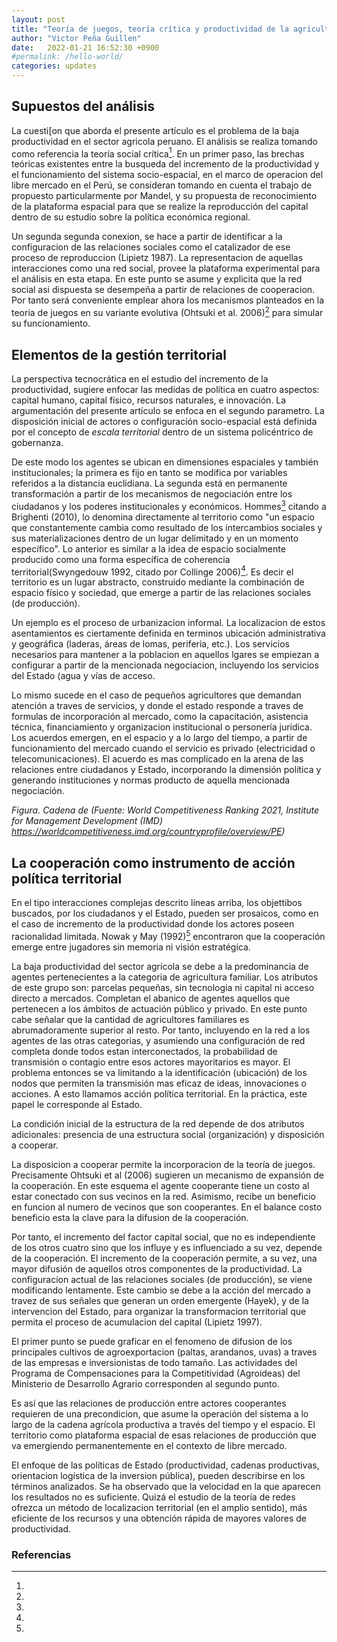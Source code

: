```yaml
---
layout: post
title: "Teoría de juegos, teoría crítica y productividad de la agricultura familiar"
author: "Victor Peña Guillen"
date:   2022-01-21 16:52:30 +0900
#permalink: /hello-world/
categories: updates
---
```


## Supuestos del análisis

La cuesti[on que aborda el presente artículo es el problema de la baja productividad en el sector agricola peruano. El análisis se realiza tomando como referencia la teoría social crítica[^1]. En un primer paso, las brechas teóricas existentes entre la busqueda del incremento de la productividad y el funcionamiento del sistema socio-espacial, en el marco de operacion del libre mercado en el Perú, se consideran tomando en cuenta el trabajo de propuesto particularmente por Mandel, y su propuesta de reconocimiento de la plataforma espacial para que se realize la reproducción del capital dentro de su estudio sobre la política económica regional.

Un segunda segunda conexion, se hace a partir de identificar a la configuracion de las relaciones sociales como el catalizador de ese proceso de reproduccion (Lipietz 1987). La representacion de aquellas interacciones como una red social, provee la plataforma experimental para el análisis en esta etapa. En este punto se asume y explicita que la red social asi dispuesta se desempeña a partir de relaciones de cooperacion. Por tanto será conveniente emplear ahora los mecanismos planteados en la teoria de juegos en su variante evolutiva (Ohtsuki et al. 2006)[^2] para simular su funcionamiento.

## Elementos de la gestión territorial

La perspectiva tecnocrática en el estudio del incremento de la productividad, sugiere enfocar las medidas de política en cuatro aspectos: capital humano, capital físico, recursos naturales, e innovación.
La argumentación del presente artículo se enfoca en el segundo parametro.
La disposición inicial de actores o configuración socio-espacial está definida por el concepto de *escala territorial* dentro de un sistema policéntrico de gobernanza.

De este modo los agentes se ubican en dimensiones espaciales y también institucionales; la primera es fijo en tanto se modifica por variables referidos a la distancia euclidiana. La segunda está en permanente transformación a partir de los mecanismos de negociación entre los ciudadanos y los poderes institucionales y económicos. Hommes[^3] citando a Brighenti (2010), lo denomina directamente al territorio como "un espacio que constantemente cambia como resultado de los intercambios sociales y sus materializaciones dentro de un lugar delimitado y en un momento específico". Lo anterior es similar a la idea de espacio socialmente producido como una forma específica de coherencia territorial(Swyngedouw 1992, citado por Collinge 2006)[^4]. Es decir el territorio es un lugar abstracto, construido mediante la combinación de espacio físico y sociedad, que emerge a partir de las relaciones sociales (de producción).

Un ejemplo es el proceso de urbanizacion informal. La localizacion de estos asentamientos es ciertamente definida en terminos ubicación administrativa y geográfica (laderas, áreas de lomas, periferia, etc.). Los servicios necesarios para mantener a la poblacion en aquellos lgares se empiezan a configurar a partir de la mencionada negociacion, incluyendo los servicios del Estado (agua y vías de acceso.

Lo mismo sucede en el caso de pequeños agricultores que demandan atención a traves de servicios, y donde el estado responde a traves de formulas de incorporación al mercado, como la capacitación, asistencia técnica, financiamiento y organizacion institucional o personería jurídica.
Los acuerdos emergen, en el espacio y a lo largo del tiempo, a partir de funcionamiento del mercado cuando el servicio es privado (electricidad o telecomunicaciones). El acuerdo es mas complicado en la arena de las relaciones entre ciudadanos y Estado,  incorporando la dimensión política y generando instituciones y normas producto de aquella mencionada negociación.

*Figura. Cadena de (Fuente: World Competitiveness Ranking 2021, Institute for Management Development (IMD) <https://worldcompetitiveness.imd.org/countryprofile/overview/PE>)*

## La cooperación como instrumento de acción política territorial

En el tipo interacciones complejas descrito líneas arriba, los objettibos buscados, por los ciudadanos y el Estado, pueden ser prosaicos, como en el caso de incremento de la productividad donde los actores poseen racionalidad limitada. Nowak y May (1992)[^5] encontraron que la cooperación emerge entre jugadores sin memoria ni visión estratégica.

La baja productividad del sector agrícola se debe a la predominancia de agentes pertenecientes a la categoria de agricultura familiar. Los atributos de este grupo son: parcelas pequeñas, sin tecnologia ni capital ni acceso directo a mercados. Completan el abanico de agentes aquellos que pertenecen a los ámbitos de actuación público y privado. En este punto cabe señalar que la cantidad de agricultores familiares es abrumadoramente superior al resto. Por tanto, incluyendo en la red a los agentes de las otras categorias, y asumiendo una configuración de red completa donde todos estan interconectados, la probabilidad de transmisión o contagio entre esos actores mayoritarios es mayor. El problema entonces se va limitando a la identificación (ubicación) de los nodos que permiten la transmisión mas eficaz de ideas, innovaciones o acciones. A esto llamamos acción política territorial. En la práctica, este papel le corresponde al Estado.

La condición inicial de la estructura de la red depende de dos atributos adicionales: presencia de una estructura social (organización) y disposición a cooperar.

La disposicion a cooperar permite la incorporacion de la teoría de juegos.
Precisamente Ohtsuki et al (2006) sugieren un mecanismo de expansión de la cooperación. En este esquema el agente cooperante tiene un costo al estar conectado con sus vecinos en la red. Asimismo, recibe un beneficio en funcion al numero de vecinos que son cooperantes. En el balance costo beneficio esta la clave para la difusion de la cooperación.

Por tanto, el incremento del factor capital social, que no es independiente de los otros cuatro sino que los influye y es influenciado a su vez, depende de la cooperación.
El incremento de la cooperación permite, a su vez, una mayor difusión de aquellos otros componentes de la productividad.
La configuracion actual de las relaciones sociales (de producción), se viene modificando lentamente. Este cambio se debe a la acción del mercado a travez de sus señales que generan un orden emergente (Hayek), y de la intervencion del Estado, para organizar la transformacion territorial que permita el proceso de acumulacion del capital (Lipietz 1997).

El primer punto se puede graficar en el fenomeno de difusion de los principales cultivos de agroexportacion (paltas, arandanos, uvas) a traves de las empresas e inversionistas de todo tamaño. Las actividades del Programa de Compensaciones para la Competitividad (Agroideas) del Ministerio de Desarrollo Agrario corresponden al segundo punto.

Es así que las relaciones de producción entre actores cooperantes requieren de una precondicion, que asume la operación del sistema a lo largo de la cadena agrícola productiva a través del tiempo y el espacio. El territorio como plataforma espacial de esas relaciones de producción que va emergiendo permanentemente en el contexto de libre mercado.

El enfoque de las políticas de Estado (productividad, cadenas productivas, orientacion logística de la inversion pública), pueden describirse en los términos analizados. Se ha observado que la velocidad en la que aparecen los resultados no es suficiente. Quizá el estudio de la teoría de redes ofrezca un método de localizacion territorial (en el amplio sentido), más eficiente de los recursos y una obtención rápida de mayores valores de productividad.

### Referencias

[^1]:
[^2]:
[^3]:
[^4]:
[^5]:
